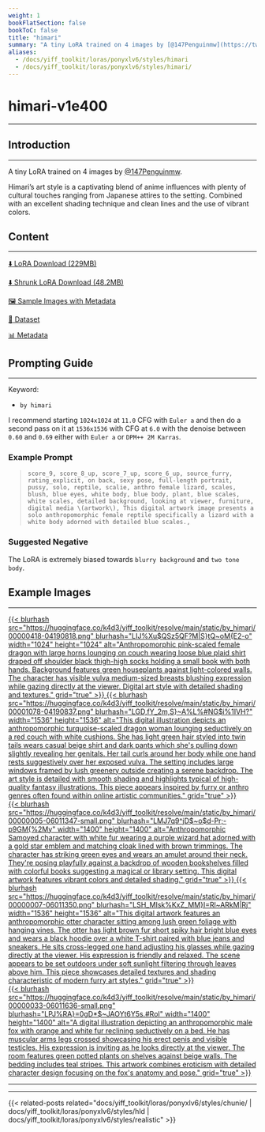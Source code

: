 ```yaml
---
weight: 1
bookFlatSection: false
bookToC: false
title: "himari"
summary: "A tiny LoRA trained on 4 images by [@147Penguinmw](https://twitter.com/147Penguinmw)."
aliases:
  - /docs/yiff_toolkit/loras/ponyxlv6/styles/himari
  - /docs/yiff_toolkit/loras/ponyxlv6/styles/himari/
---
```


<!--markdownlint-disable MD025 MD033 -->

# himari-v1e400

---

## Introduction

---

A tiny LoRA trained on 4 images by [@147Penguinmw](https://twitter.com/147Penguinmw).

Himari’s art style is a captivating blend of anime influences with plenty of cultural touches ranging from Japanese attires to the setting. Combined with an excellent shading technique and clean lines and the use of vibrant colors.

## Content

---

[⬇️ LoRA Download (229MB)](https://huggingface.co/k4d3/yiff_toolkit/resolve/main/ponyxl_loras/by_himari-v1e400.safetensors?download=true)

[⬇️ Shrunk LoRA Download (48.2MB)](https://huggingface.co/k4d3/yiff_toolkit/resolve/main/ponyxl_loras_shrunk_2/by_himari-v1e400_frockpt1_th-3.55.safetensors?download=true)

[🖼️ Sample Images with Metadata](https://huggingface.co/k4d3/yiff_toolkit/tree/main/static/{})

[📐 Dataset](https://huggingface.co/datasets/k4d3/furry/tree/main/by_himari)

[📊 Metadata](https://huggingface.co/k4d3/yiff_toolkit/raw/main/ponyxl_loras/by_himari-v1e400.json)

## Prompting Guide

---

Keyword:

- `by himari`

I recommend starting `1024x1024` at `11.0` CFG with `Euler a` and then do a second pass on it at `1536x1536` with CFG at `6.0` with the denoise between `0.60` and `0.69` either with `Euler a` or `DPM++ 2M Karras`.

### Example Prompt

> `score_9, score_8_up, score_7_up, score_6_up, source_furry, rating_explicit, on back, sexy pose, full-length portrait, pussy, solo, reptile, scalie, anthro female lizard, scales, blush, blue eyes, white body, blue body, plant, blue scales, white scales, detailed background, looking at viewer, furniture, digital media \(artwork\), This digital artwork image presents a solo anthropomorphic female reptile specifically a lizard with a white body adorned with detailed blue scales.,`

### Suggested Negative

The LoRA is extremely biased towards `blurry background` and `two tone body`.

## Example Images

---

<div class="image-grid">
  <div class="image-grid-container">
    <a href="https://huggingface.co/k4d3/yiff_toolkit/resolve/main/static/by_himari/00000418-04190818.png">
      {{< blurhash
        src="https://huggingface.co/k4d3/yiff_toolkit/resolve/main/static/by_himari/00000418-04190818.png"
        blurhash="LIJ%Xu$QSz5QF?M|S}tQ~oM{E2-o"
        width="1024"
        height="1024"
        alt="Anthropomorphic pink-scaled female dragon with large horns lounging on couch wearing loose blue plaid shirt draped off shoulder black thigh-high socks holding a small book with both hands. Background features green houseplants against light-colored walls. The character has visible vulva medium-sized breasts blushing expression while gazing directly at the viewer. Digital art style with detailed shading and textures."
        grid="true"
      >}}
    </a>
    <a href="https://huggingface.co/k4d3/yiff_toolkit/resolve/main/static/by_himari/00001078-04190837.png">
      {{< blurhash
        src="https://huggingface.co/k4d3/yiff_toolkit/resolve/main/static/by_himari/00001078-04190837.png"
        blurhash="LGD,fY_2m,S}~A%L%#NG$i%1IVH?"
        width="1536"
        height="1536"
        alt="This digital illustration depicts an anthropomorphic turquoise-scaled dragon woman lounging seductively on a red couch with white cushions. She has light green hair styled into twin tails wears casual beige shirt and dark pants which she's pulling down slightly revealing her genitals. Her tail curls around her body while one hand rests suggestively over her exposed vulva. The setting includes large windows framed by lush greenery outside creating a serene backdrop. The art style is detailed with smooth shading and highlights typical of high-quality fantasy illustrations. This piece appears inspired by furry or anthro genres often found within online artistic communities."
        grid="true"
      >}}
    </a>
  </div>
</div>
<div class="image-grid">
  <div class="image-grid-container">
    <a href="https://huggingface.co/k4d3/yiff_toolkit/resolve/main/static/by_himari/00000005-06011347.png">
      {{< blurhash
        src="https://huggingface.co/k4d3/yiff_toolkit/resolve/main/static/by_himari/00000005-06011347-small.png"
        blurhash="LMJ7q9^jD$~o$d-Pr;-p9GM{%2My"
        width="1400"
        height="1400"
        alt="Anthropomorphic Samoyed character with white fur wearing a purple wizard hat adorned with a gold star emblem and matching cloak lined with brown trimmings. The character has striking green eyes and wears an amulet around their neck. They're posing playfully against a backdrop of wooden bookshelves filled with colorful books suggesting a magical or library setting. This digital artwork features vibrant colors and detailed shading."
        grid="true"
      >}}
    </a>
    <a href="https://huggingface.co/k4d3/yiff_toolkit/resolve/main/static/by_himari/00000007-06011350.png">
      {{< blurhash
        src="https://huggingface.co/k4d3/yiff_toolkit/resolve/main/static/by_himari/00000007-06011350.png"
        blurhash="LSH_MIsk%KxZ_MM}I=Rl~ARkM|Rj"
        width="1536"
        height="1536"
        alt="This digital artwork features an anthropomorphic otter character sitting among lush green foliage with hanging vines. The otter has light brown fur short spiky hair bright blue eyes and wears a black hoodie over a white T-shirt paired with blue jeans and sneakers. He sits cross-legged one hand adjusting his glasses while gazing directly at the viewer. His expression is friendly and relaxed. The scene appears to be set outdoors under soft sunlight filtering through leaves above him. This piece showcases detailed textures and shading characteristic of modern furry art styles."
        grid="true"
      >}}
    </a>
  </div>
</div>
<div class="image-grid">
  <div class="image-grid-container">
    <a href="https://huggingface.co/k4d3/yiff_toolkit/resolve/main/static/by_himari/00000033-06011636.png">
      {{< blurhash
        src="https://huggingface.co/k4d3/yiff_toolkit/resolve/main/static/by_himari/00000033-06011636-small.png"
        blurhash="LPJ%RA}=0gD*$~JAOYt6Y5s.#RoI"
        width="1400"
        height="1400"
        alt="A digital illustration depicting an anthropomorphic male fox with orange and white fur reclining seductively on a bed. He has muscular arms legs crossed showcasing his erect penis and visible testicles. His expression is inviting as he looks directly at the viewer. The room features green potted plants on shelves against beige walls. The bedding includes teal stripes. This artwork combines eroticism with detailed character design focusing on the fox's anatomy and pose."
        grid="true"
      >}}
    </a>
  </div>
</div>

---

---

{{< related-posts related="docs/yiff_toolkit/loras/ponyxlv6/styles/chunie/ | docs/yiff_toolkit/loras/ponyxlv6/styles/hld | docs/yiff_toolkit/loras/ponyxlv6/styles/realistic" >}}
